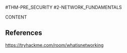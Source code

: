 #THM-PRE_SECURITY #2-NETWORK_FUNDAMENTALS

CONTENT
## References

https://tryhackme.com/room/whatisnetworking
